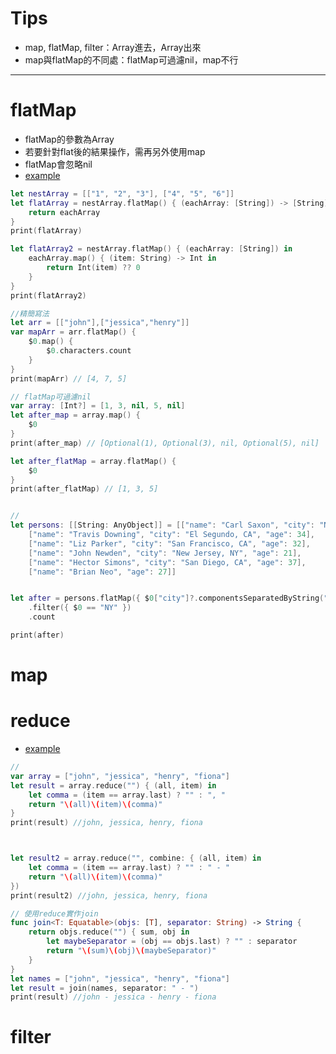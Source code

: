 # Tips
- map, flatMap, filter：Array進去，Array出來
- map與flatMap的不同處：flatMap可過濾nil，map不行

---

# flatMap
  - flatMap的參數為Array
  - 若要針對flat後的結果操作，需再另外使用map
  - flatMap會忽略nil
  - [example](http://appventure.me/2015/11/30/reduce-all-the-things/)
  
```swift
let nestArray = [["1", "2", "3"], ["4", "5", "6"]]
let flatArray = nestArray.flatMap() { (eachArray: [String]) -> [String] in
    return eachArray
}
print(flatArray)

let flatArray2 = nestArray.flatMap() { (eachArray: [String]) in
    eachArray.map() { (item: String) -> Int in
        return Int(item) ?? 0
    }
}
print(flatArray2)

//精簡寫法
let arr = [["john"],["jessica","henry"]]
var mapArr = arr.flatMap() {
    $0.map() {
        $0.characters.count
    }
}
print(mapArr) // [4, 7, 5]

// flatMap可過濾nil
var array: [Int?] = [1, 3, nil, 5, nil]
let after_map = array.map() {
	$0
}
print(after_map) // [Optional(1), Optional(3), nil, Optional(5), nil]

let after_flatMap = array.flatMap() {
	$0
}
print(after_flatMap) // [1, 3, 5]


// 
let persons: [[String: AnyObject]] = [["name": "Carl Saxon", "city": "New York, NY", "age": 44],
    ["name": "Travis Downing", "city": "El Segundo, CA", "age": 34],
    ["name": "Liz Parker", "city": "San Francisco, CA", "age": 32],
    ["name": "John Newden", "city": "New Jersey, NY", "age": 21],
    ["name": "Hector Simons", "city": "San Diego, CA", "age": 37],
    ["name": "Brian Neo", "age": 27]]


let after = persons.flatMap({ $0["city"]?.componentsSeparatedByString(", ").last })
    .filter({ $0 == "NY" })
    .count

print(after)
```

# map

# reduce
 - [example](http://www.juliusparishy.com/articles/2014/12/14/adopting-map-reduce-in-swift)
```swift
// 
var array = ["john", "jessica", "henry", "fiona"]
let result = array.reduce("") { (all, item) in
    let comma = (item == array.last) ? "" : ", "
    return "\(all)\(item)\(comma)"
}
print(result) //john, jessica, henry, fiona



let result2 = array.reduce("", combine: { (all, item) in
    let comma = (item == array.last) ? "" : " - "
    return "\(all)\(item)\(comma)"
})
print(result2) //john, jessica, henry, fiona

// 使用reduce實作join
func join<T: Equatable>(objs: [T], separator: String) -> String {
	return objs.reduce("") { sum, obj in
		let maybeSeparator = (obj == objs.last) ? "" : separator
		return "\(sum)\(obj)\(maybeSeparator)"
	}
}
let names = ["john", "jessica", "henry", "fiona"]
let result = join(names, separator: " - ")
print(result) //john - jessica - henry - fiona

```





# filter

